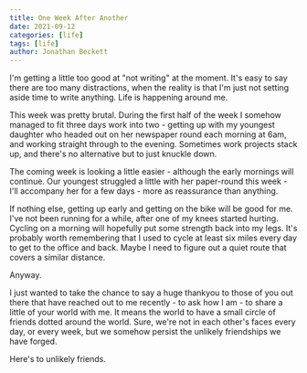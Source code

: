 ```yaml
---
title: One Week After Another
date: 2021-09-12
categories: [life]
tags: [life]
author: Jonathan Beckett
---
```


I'm getting a little too good at "not writing" at the moment. It's easy to say there are too many distractions, when the reality is that I'm just not setting aside time to write anything. Life is happening around me.

This week was pretty brutal. During the first half of the week I somehow managed to fit three days work into two - getting up with my youngest daughter who headed out on her newspaper round each morning at 6am, and working straight through to the evening. Sometimes work projects stack up, and there's no alternative but to just knuckle down.

The coming week is looking a little easier - although the early mornings will continue. Our youngest struggled a little with her paper-round this week - I'll accompany her for a few days - more as reassurance than anything.

If nothing else, getting up early and getting on the bike will be good for me. I've not been running for a while, after one of my knees started hurting. Cycling on a morning will hopefully put some strength back into my legs. It's probably worth remembering that I used to cycle at least six miles every day to get to the office and back. Maybe I need to figure out a quiet route that covers a similar distance.

Anyway.

I just wanted to take the chance to say a huge thankyou to those of you out there that have reached out to me recently - to ask how I am - to share a little of your world with me. It means the world to have a small circle of friends dotted around the world. Sure, we're not in each other's faces every day, or every week, but we somehow persist the unlikely friendships we have forged.

Here's to unlikely friends.